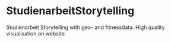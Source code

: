 # StudienarbeitStorytelling
Studienarbeit Storytelling with geo- and fitnessdata. High quality visualisation on website
